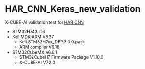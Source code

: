 # HAR_CNN_Keras_new_validation

X-CUBE-AI validation test for [HAR CNN](https://github.com/STMicroelectronics/stm32ai/tree/master/AI_resources/HAR)

* STM32H743IIT6
* Keil MDK-ARM V5.37
  * Keil.STM32H7xx_DFP.3.0.0.pack
  * ARM compiler V6.18
* STM32CubeMX V6.6.1
  * STM32CubeH7 Firmware Package V1.10.0
  * X-CUBE-AI  V7.2.0